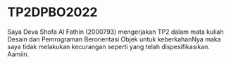 # TP2DPBO2022

Saya Deva Shofa Al Fathin (2000793) mengerjakan TP2 dalam mata kuliah Desain dan Pemrograman Berorientasi Objek untuk keberkahanNya maka saya tidak melakukan kecurangan seperti yang telah dispesifikasikan. Aamiin.
